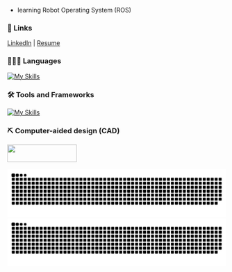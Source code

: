 - learning Robot Operating System (ROS)

### 🔗 Links
 [LinkedIn](https://www.linkedin.com/in/tarunkuddu/) | [Resume](https://github.com/TarunK-EE/TarunK-EE/blob/main/Tarun_Kuddu__resume.pdf) 

### 👨🏼‍💻 Languages
[![My Skills](https://skillicons.dev/icons?i=matlab,py,c,cpp,java,arduino)](https://skillicons.dev)
### 🛠 Tools and Frameworks
[![My Skills](https://skillicons.dev/icons?i=linux,vscode)](https://skillicons.dev)

### ⛏️ Computer-aided design (CAD)
<img src="https://github.com/TarunK-EE/TarunK-EE/assets/129455344/703ee7f1-b11b-4da6-bb3c-e7cb3a123e2d" width="160" height="40">

![Contributions](https://github.com/mahfoozm/mahfoozm/blob/output/github-contribution-grid-snake.svg#gh-light-mode-only)
![Contributions](https://github.com/mahfoozm/mahfoozm/blob/output/github-contribution-grid-snake-dark.svg#gh-dark-mode-only)
